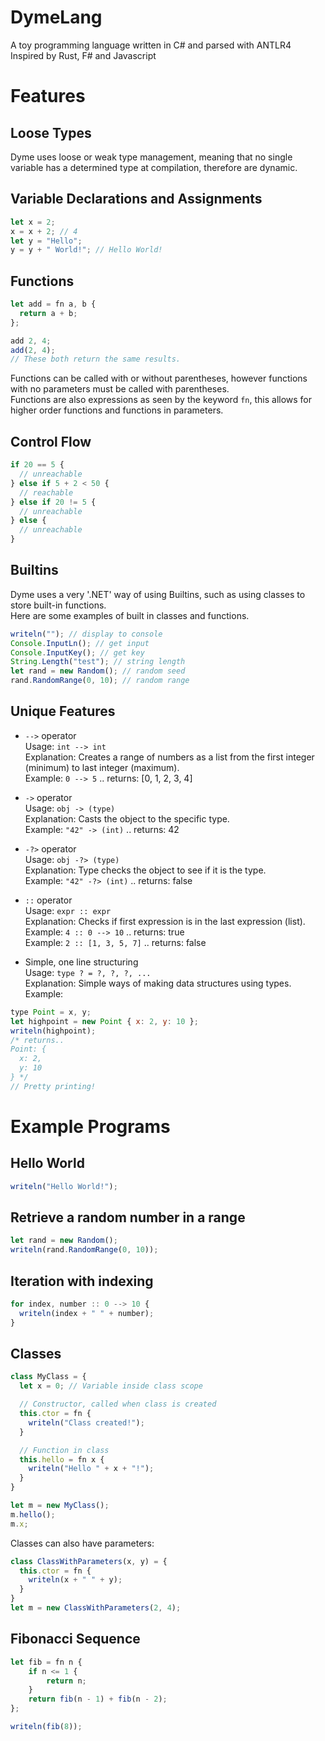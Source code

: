 # DymeLang
A toy programming language written in C# and parsed with ANTLR4  
Inspired by Rust, F# and Javascript

# Features
## Loose Types
Dyme uses loose or weak type management, meaning that no single variable has a determined type at compilation, therefore are dynamic.

## Variable Declarations and Assignments
```javascript
let x = 2;
x = x + 2; // 4
let y = "Hello";
y = y + " World!"; // Hello World!
```

## Functions
```javascript
let add = fn a, b {
  return a + b;
};

add 2, 4;
add(2, 4);
// These both return the same results.
```
Functions can be called with or without parentheses, however functions with no parameters must be called with parentheses.  
Functions are also expressions as seen by the keyword `fn`, this allows for higher order functions and functions in parameters.

## Control Flow
```javascript
if 20 == 5 {
  // unreachable
} else if 5 + 2 < 50 {
  // reachable
} else if 20 != 5 {
  // unreachable
} else {
  // unreachable
}
```

## Builtins
Dyme uses a very '.NET' way of using Builtins, such as using classes to store built-in functions.  
Here are some examples of built in classes and functions.
```javascript
writeln(""); // display to console
Console.InputLn(); // get input
Console.InputKey(); // get key
String.Length("test"); // string length
let rand = new Random(); // random seed
rand.RandomRange(0, 10); // random range
```

## Unique Features

  * `-->` operator  
  Usage: `int --> int`  
  Explanation: Creates a range of numbers as a list from the first integer (minimum) to last integer (maximum).  
  Example: `0 --> 5` .. returns: [0, 1, 2, 3, 4]  

  * `->` operator  
  Usage: `obj -> (type)`  
  Explanation: Casts the object to the specific type.  
  Example: `"42" -> (int)` .. returns: 42  

  * `-?>` operator  
  Usage: `obj -?> (type)`  
  Explanation: Type checks the object to see if it is the type.  
  Example: `"42" -?> (int)` .. returns: false  

  * `::` operator  
  Usage: `expr :: expr`  
  Explanation: Checks if first expression is in the last expression (list).  
  Example: `4 :: 0 --> 10` .. returns: true  
  Example: `2 :: [1, 3, 5, 7]` .. returns: false  

  * Simple, one line structuring  
  Usage: `type ? = ?, ?, ?, ...`  
  Explanation: Simple ways of making data structures using types.
  Example:
  ```javascript
  type Point = x, y;
  let highpoint = new Point { x: 2, y: 10 };
  writeln(highpoint);
  /* returns..
  Point: {
    x: 2,
    y: 10
  } */
  // Pretty printing!
  ```  

# Example Programs

## Hello World
```javascript
writeln("Hello World!");
```

## Retrieve a random number in a range
```javascript
let rand = new Random();
writeln(rand.RandomRange(0, 10));
```

## Iteration with indexing
```javascript
for index, number :: 0 --> 10 {
  writeln(index + " " + number);
}
```

## Classes
```javascript
class MyClass = {
  let x = 0; // Variable inside class scope

  // Constructor, called when class is created
  this.ctor = fn {
    writeln("Class created!");
  }

  // Function in class
  this.hello = fn x {
    writeln("Hello " + x + "!");
  }
}

let m = new MyClass();
m.hello();
m.x;
```  

Classes can also have parameters:
```javascript
class ClassWithParameters(x, y) = {
  this.ctor = fn {
    writeln(x + " " + y);
  }
}
let m = new ClassWithParameters(2, 4);
```

## Fibonacci Sequence
```javascript
let fib = fn n {
	if n <= 1 {
		return n;
	}
	return fib(n - 1) + fib(n - 2);
};

writeln(fib(8));
```
